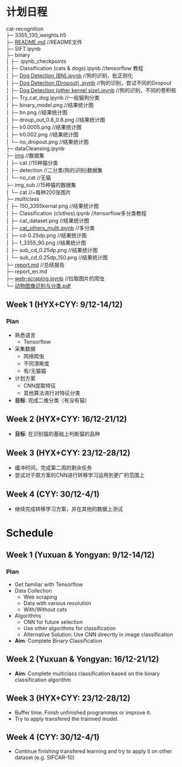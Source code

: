 # 计划日程

cat-recognition</br>
├─ 3355_130_weights.h5</br>
├─ [README.md](./readme.md) //README文件</br>
├─ SIFT.ipynb</br>
├─ binary</br>
│	├─ .ipynb_checkpoints</br>
│	├─ Classification (cats & dogs).ipynb	//tensorflow 教程</br>
│	├─ [Dog Detection (BN).ipynb](./binary/Dog&#32;Detection&#32;(BN).ipynb)	//狗的识别，批正则化</br>
│	├─ [Dog Detection (Dropout) .ipynb](./binary/Dog&#32;Detection&#32;(Dropout)&#32;.ipynb)	//狗的识别，尝试不同的Dropout</br>
│	├─ [Dog Detection (other kernel size).ipynb](./binary/Dog&#32;Detection&#32;(other&#32;kernel&#32;size))	//狗的识别，不同的卷积核</br>
│	├─ Try_cat_dog.ipynb	//一般猫狗分类</br>
│	├─ binary_model.png	//结果统计图</br>
│	├─ bn.png	//结果统计图</br>
│	├─ droup_out_0.8_0.8.png	//结果统计图</br>
│	├─ lr0.0005.png	//结果统计图</br>
│	├─ lr0.002.png	//结果统计图</br>
│	└─ no_dropout.png	//结果统计图</br>
├─ dataCleansing.ipynb</br>
├─ [img](./img/)	//数据集</br>
│	├─ cat	//15种猫分类</br>
│	├─ detection	//二分类(狗的识别)数据集</br>
│	└─ no_cat	//无猫</br>
├─ img_sub	//15种猫的数据集</br>
│	└─ cat	//~每种200张图片</br>
├─ multiclass</br>
│	├─ 150_3355kernal.png	//结果统计图</br>
│	├─ Classification (clothes).ipynb	//tensorflow多分类教程</br>
│	├─ cat_dataset.png	//结果统计图</br>
│	├─ [cat_others_multi.ipynb](./multiclass/cat_others_multi.ipynb)	//多分类</br>
│	├─ cd-0.25dp.png	//结果统计图</br>
│	├─ f_3355_90.png	//结果统计图</br>
│	├─ sub_cd_0.25dp.png	//结果统计图</br>
│	└─ sub_cd_0.25dp_150.png	//结果统计图</br>
├─ [report.md](./report.md) //总结报告</br>
├─ report_en.md</br>
├─ [web-scraping.ipynb](./web-scraping.ipynb) //拉取图片的爬虫</br>
└─ [动物图像识别与分类.pdf](./动物图像识别与分类.pdf)</br>

## Week 1 (HYX+CYY: 9/12-14/12)

### Plan

+ 熟悉语言
  + Tensorflow
+ 采集数据
  + 网络爬虫
  + 不同清晰度
  + 有/无猫猫
+ 计划方案
  + CNN提取特征
  + 其他算法进行对特征分类
+ __目标__: 完成二维分类（有没有猫）

## Week 2 (HYX+CYY: 16/12-21/12)

+ __目标__: 在识别猫的基础上判断猫的品种

## Week 3 (HYX+CYY: 23/12-28/12)

+ 缓冲时间，完成第二周的剩余任务
+ 尝试对于原方案的CNN进行转移学习运用到更广的范围上

## Week 4 (CYY: 30/12-4/1)

+ 继续完成转移学习方案，并在其他的数据上测试

# Schedule

## Week 1 (Yuxuan & Yongyan: 9/12-14/12)

### Plan

+ Get familiar with Tensorflow
+ Data Collection
  + Web scraping
  + Data with various resolution
  + With/Without cats
+ Algorithms
  + CNN for future selection
  + Use other algorithms for classification
  + Alternative Solution: Use CNN direcrtly in image classification
+ __Aim__: Complete Binary Classification

## Week 2 (Yuxuan & Yongyan: 16/12-21/12)

+ __Aim__: Complete multiclass classification based on the binary classification algorithm

## Week 3 (HYX+CYY: 23/12-28/12)

+ Buffer time. Finish unfinished programmes or improve it.
+ Try to apply transfered the trainned model.

## Week 4 (CYY: 30/12-4/1)

+ Continue finishing transfered learning and try to apply it on other dataset (e.g. SIFCAR-10)
